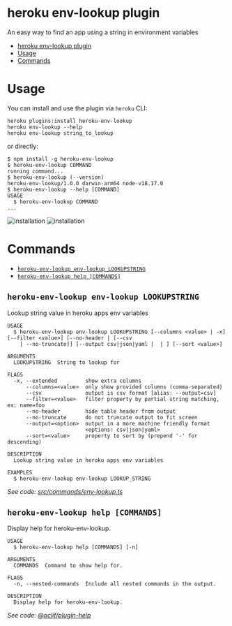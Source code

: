 # heroku env-lookup plugin

An easy way to find an app using a string in environment variables

<!-- toc -->
* [heroku env-lookup plugin](#heroku-env-lookup-plugin)
* [Usage](#usage)
* [Commands](#commands)
<!-- tocstop -->

# Usage
You can install and use the plugin via `heroku` CLI:
```sh-session
heroku plugins:install heroku-env-lookup
heroku env-lookup --help
heroku env-lookup string_to_lookup
```
or directly:
<!-- usage -->
```sh-session
$ npm install -g heroku-env-lookup
$ heroku-env-lookup COMMAND
running command...
$ heroku-env-lookup (--version)
heroku-env-lookup/1.0.0 darwin-arm64 node-v18.17.0
$ heroku-env-lookup --help [COMMAND]
USAGE
  $ heroku-env-lookup COMMAND
...
```
<!-- usagestop -->

![installation](https://images.humblethoughts.net/2024/01/demo1.gif)
![installation](https://images.humblethoughts.net/2024/01/demo2.gif)

# Commands

<!-- commands -->
* [`heroku-env-lookup env-lookup LOOKUPSTRING`](#heroku-env-lookup-env-lookup-lookupstring)
* [`heroku-env-lookup help [COMMANDS]`](#heroku-env-lookup-help-commands)

## `heroku-env-lookup env-lookup LOOKUPSTRING`

Lookup string value in heroku apps env variables

```
USAGE
  $ heroku-env-lookup env-lookup LOOKUPSTRING [--columns <value> | -x] [--filter <value>] [--no-header | [--csv
    | --no-truncate]] [--output csv|json|yaml |  | ] [--sort <value>]

ARGUMENTS
  LOOKUPSTRING  String to lookup for

FLAGS
  -x, --extended         show extra columns
      --columns=<value>  only show provided columns (comma-separated)
      --csv              output is csv format [alias: --output=csv]
      --filter=<value>   filter property by partial string matching, ex: name=foo
      --no-header        hide table header from output
      --no-truncate      do not truncate output to fit screen
      --output=<option>  output in a more machine friendly format
                         <options: csv|json|yaml>
      --sort=<value>     property to sort by (prepend '-' for descending)

DESCRIPTION
  Lookup string value in heroku apps env variables

EXAMPLES
  $ heroku-env-lookup env-lookup LOOKUP_STRING
```

_See code: [src/commands/env-lookup.ts](https://github.com/lancedikson/heroku-env-lookup/blob/v1.0.0/src/commands/env-lookup.ts)_

## `heroku-env-lookup help [COMMANDS]`

Display help for heroku-env-lookup.

```
USAGE
  $ heroku-env-lookup help [COMMANDS] [-n]

ARGUMENTS
  COMMANDS  Command to show help for.

FLAGS
  -n, --nested-commands  Include all nested commands in the output.

DESCRIPTION
  Display help for heroku-env-lookup.
```

_See code: [@oclif/plugin-help](https://github.com/oclif/plugin-help/blob/v6.0.12/src/commands/help.ts)_
<!-- commandsstop -->
